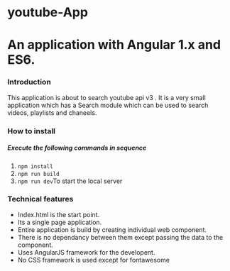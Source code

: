 # youtube-App

 <h1>An application with Angular 1.x and ES6.</h1>

<h3>Introduction</h3>
<p>This application is about to search youtube api v3 . It is a very small application which has a Search module which can be used to search videos, playlists and chaneels. </p>

<h3>How to install</h3>
<h5>Execute the following commands in sequence</h5>
<ol>
    <li><code>npm install</code></li>
    <li><code>npm run build</code></li>
    <li><code>npm run dev</code>To start the local server</li>
</ol>

<h3>Technical features</h3>
<ul>
    <li>Index.html is the start point.</li>
    <li>Its a single page application.</li>
    <li>Entire application is build by creating individual web component.</li>
    <li>There is no dependancy between them except passing the data to the component.</li>
    <li>Uses AngularJS framework for the developent.</li>
    <li>No CSS framework is used except for fontawesome</li>
</ul>


